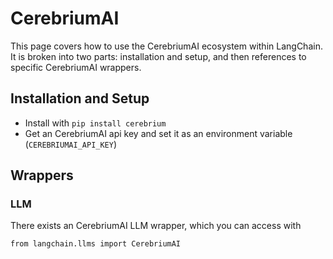 CerebriumAI
===========

This page covers how to use the CerebriumAI ecosystem within LangChain. It is broken into two parts: installation and setup, and then references to specific CerebriumAI wrappers.

Installation and Setup[​](#installation-and-setup "Direct link to Installation and Setup")
------------------------------------------------------------------------------------------

*   Install with `pip install cerebrium`
*   Get an CerebriumAI api key and set it as an environment variable (`CEREBRIUMAI_API_KEY`)

Wrappers[​](#wrappers "Direct link to Wrappers")
------------------------------------------------

### LLM[​](#llm "Direct link to LLM")

There exists an CerebriumAI LLM wrapper, which you can access with

    from langchain.llms import CerebriumAI